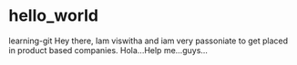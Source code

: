 # hello_world
learning-git
Hey there, Iam viswitha and iam very passoniate to get placed in product based companies.
Hola...Help me...guys...
